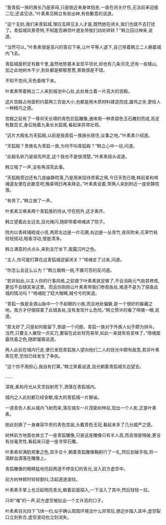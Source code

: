 
“我青狐一族的族长乃是家母,只是她近来身体抱恙,一直在闭关疗伤,无法前来迎接二位,还请见谅。”叶素素见韩立有些出神,有些歉意的说道。

“这个无妨,我们来青狐城,理应去拜见主人才是,既然她在闭关,我们也就不去打扰了。青狐城风景奇特,不知能否麻烦叶道友带我们四处转转？”韩立回过神来,说道。

“当然可以。”叶素素很是高兴的答应下来,让叶平等人退下,自己带着韩立二人朝着城内飞去。

青狐城面积足有数千里,虽然地势基本呈现平坦状,却也有几条河流,还有一些矮山,加之此地树木不少,到处都是郁郁葱葱,景致很是不错。

不知不觉间,天色昏暗下来。

叶素素带着韩立二人来到城池中心处,此处耸立着一片高大的宫殿。

这片宫殿占地面积约莫两三百亩大小,也都是用木质材料建造而成,雄伟之余,更给人一种精巧之感。

宫殿之前有了一尊仰天长啸的青色巨狐雕像,通体用一种青碧色玉石雕刻而成,高足有数百丈,身后拖着九条长长狐尾,看起来异常壮观。

“这片大殿名为天狐殿,以前是我青狐一族族长居住,议事之地。”叶素素介绍道。

“天狐殿？贵族名为青狐一族,为何不叫青狐殿？”韩立心中一动,问道。

“此殿名称乃是祖先所定,这个我也不是很清楚。”叶素素摇头说道。

韩立哦了一声,没有再深究此事。

“天狐殿旁边还有几座幽静院落,乃是用来招待贵客之用,今日天色已晚,韩前辈和啼魂道友便在此歇息吧,晚辈明日再来拜会。”叶素素说着,带两人来到附近一座安静院落。

“有劳了。”韩立谢了一声。

叶素素又唤来两个青狐族的侍从,守在院外,这才离开。

韩立望着此女远去,目光微闪,随即带着啼魂进了院子。

院内以青砖铺砌成小径,两旁左边是一片花圃,右边是一丛青竹,夜风吹来,花草竹枝轻轻摇动,暗香浮动,很是清净。

韩立满意的点点头,来到主厅坐下,面露沉吟之色。

“主人,你可是打算在这青狐城逗留闭关？”啼魂走了过来,问道。

“你怎么会这么认为？”韩立眉梢一挑,不置可否的反问道。

“若非如此,以主人你的行事风格,之前救下叶素素就足够了,不会消耗元气助其修炼,更加不会随其来这里。而且你刚刚让叶素素带我们参观各处,难道不是为了探查此城的情况吗？”啼魂眨了眨大眼睛,贼兮兮的笑道。

“青狐一族是金源山脉中一个不起眼的小族,而且地处偏僻,是一个很好的躲藏之地。我方才仔细探查了此城各处,没有发现什么危险。”韩立赞许的看了啼魂一眼,说道。

“那太好了,只是如何能留下,倒是一个问题。青狐一族对于外族人似乎颇为排斥。当然,只要主人展现一点实力,要留在此处轻而易举,如此一来就有些变味了。”啼魂面露欣喜之色,随即皱眉说道。

两人此前在城内行走,便已发现青狐族人望向他们二人的目光中颇有敌意,若非叶素素在旁,恐怕已经发生了争执。

“这个你不用担心,我自有打算。”韩立笑着说道,目光朝着青狐城东边望去。

……

深夜,柔和月光从天空投射而下,洒落在青狐城内。

城内之人此刻都已经安歇,偌大的青狐城一片静谧。

一道青色人影从城内飞射而来,落在城东一片茂密树林前,现出一个人影,正是叶素素。

她此刻换了一身雍容华贵的青色宫装,头戴青色玉冠,看起来多了几分威严之感。

树林前方地面也耸立了一座青狐雕像,只是这座雕像只有半人高,而且很是残破,更没有丝毫灵性,看起来只是一座寻常石雕。

叶素素却满脸郑重之色,双手合十,朝着青狐雕像鞠躬行了一礼,然后划破手指,将一滴鲜血滴落在雕像上。

青狐雕像的眼睛猛地亮起两道不停变幻的青光,没入前方虚空中。

前方树林顿时轻轻颤抖,泛起道道波纹。

叶素素手掌上也泛起明亮青光,朝着前面探入,一下没入了其中,然后轻轻一拉。

只听“嗤”的一声,前方虚空被扯出一个丈许高的口子。

叶素素目光四下飞快一扫,似乎确认周围环境没什么异常后,便迈步踏入其中,虚空裂口立刻弥合,虚空波动也立刻消失。